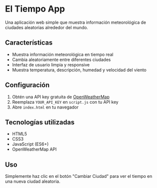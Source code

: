 # El Tiempo App

Una aplicación web simple que muestra información meteorológica de ciudades aleatorias alrededor del mundo.

## Características

- Muestra información meteorológica en tiempo real
- Cambia aleatoriamente entre diferentes ciudades
- Interfaz de usuario limpia y responsive
- Muestra temperatura, descripción, humedad y velocidad del viento

## Configuración

1. Obtén una API key gratuita de [OpenWeatherMap](https://openweathermap.org/api)
2. Reemplaza `YOUR_API_KEY` en `script.js` con tu API key
3. Abre `index.html` en tu navegador

## Tecnologías utilizadas

- HTML5
- CSS3
- JavaScript (ES6+)
- OpenWeatherMap API

## Uso

Simplemente haz clic en el botón "Cambiar Ciudad" para ver el tiempo en una nueva ciudad aleatoria.
